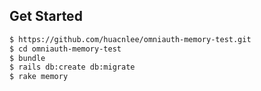 ## Get Started

```bash
$ https://github.com/huacnlee/omniauth-memory-test.git
$ cd omniauth-memory-test
$ bundle
$ rails db:create db:migrate
$ rake memory
```
